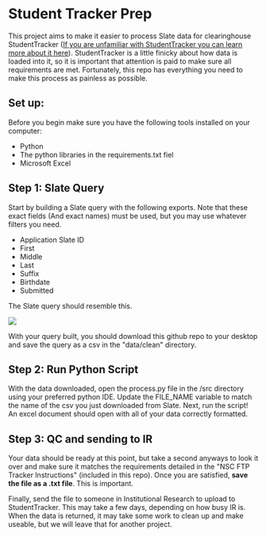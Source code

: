 # Student Tracker Prep
This project aims to make it easier to process Slate data for clearinghouse StudentTracker (<a href="https://www.studentclearinghouse.org/colleges/studenttracker/">If you are unfamiliar with StudentTracker you can learn more about it here</a>). StudentTracker is a little finicky about how data is loaded into it, so it is important that attention is paid to make sure all requirements are met. Fortunately, this repo has everything you need to make this process as painless as possible.

## Set up:
Before you begin make sure you have the following tools installed on your computer:
<ul>
  <li>Python</li>
  <li>The python libraries in the requirements.txt fiel</li>
  <li>Microsoft Excel</li>
</ul>

## Step 1: Slate Query
Start by building a Slate query with the following exports. Note that these exact fields (And exact names) must be used, but you may use whatever filters you need. 

<ul>
  <li>Application Slate ID</li>
  <li>First</li>
  <li>Middle</li>
  <li>Last</li>
  <li>Suffix</li>
  <li>Birthdate</li> 
  <li>Submitted</li>
</ul>

The Slate query should resemble this.

<img src="https://github.com/thomasandr/StudentTrackerPrep/blob/main/assets/query.jpg">

With your query built, you should download this github repo to your desktop and save the query as a csv in the "data/clean" directory.

## Step 2: Run Python Script
With the data downloaded, open the process.py file in the /src directory using your preferred python IDE. Update the FILE_NAME variable to match the name of the csv you just downloaded from Slate. Next, run the script! An excel document should open with all of your data correctly formatted.

## Step 3: QC and sending to IR
Your data should be ready at this point, but take a second anyways to look it over and make sure it matches the requirements detailed in the "NSC FTP Tracker Instructions" (included in this repo). Once you are satisfied, <b>save the file as a .txt file</b>. This is important. 

Finally, send the file to someone in Institutional Research to upload to StudentTracker. This may take a few days, depending on how busy IR is. When the data is returned, it may take some work to clean up and make useable, but we will leave that for another project.
